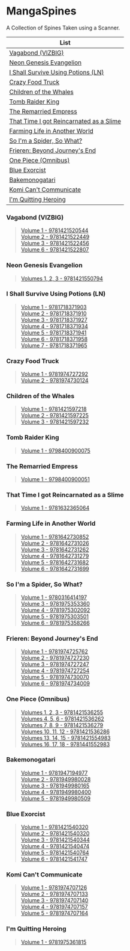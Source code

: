 # MangaSpines
A Collection of Spines Taken using a Scanner.


| List | 
| --- | 
| [Vagabond (VIZBIG)](https://github.com/SamJones04/MangaSpines#vagabond-vizbig) | 
| [Neon Genesis Evangelion](https://github.com/SamJones04/MangaSpines#neon-genesis-evangelion) | 
| [I Shall Survive Using Potions (LN)](https://github.com/SamJones04/MangaSpines#i-shall-survive-using-potions-ln) | 
| [Crazy Food Truck](https://github.com/SamJones04/MangaSpines#crazy-food-truck) | 
| [Children of the Whales](https://github.com/SamJones04/MangaSpines#children-of-the-whales) | 
| [Tomb Raider King](https://github.com/SamJones04/MangaSpines#tomb-raider-king) | 
| [The Remarried Empress](https://github.com/SamJones04/MangaSpines#the-remarried-empress) | 
| [That Time I got Reincarnated as a Slime](https://github.com/SamJones04/MangaSpines#that-time-i-got-reincarnated-as-a-slime) | 
| [Farming Life in Another World](https://github.com/SamJones04/MangaSpines#farming-life-in-another-world) | 
| [So I'm a Spider, So What?](https://github.com/SamJones04/MangaSpines/blob/main/README.md#so-im-a-spider-so-what) | 
| [Frieren: Beyond Journey's End](https://github.com/SamJones04/MangaSpines#frieren-beyond-journeys-end) | 
| [One Piece (Omnibus)](https://github.com/SamJones04/MangaSpines#one-piece-omnibus) | 
| [Blue Exorcist](https://github.com/SamJones04/MangaSpines/blob/main/README.md#blue-exorcist) |
| [Bakemonogatari](https://github.com/SamJones04/MangaSpines/blob/main/README.md#bakemonogatari) |
| [Komi Can't Communicate](https://github.com/SamJones04/MangaSpines/blob/main/README.md#komi-cant-communicate) |
| [I'm Quitting Heroing](https://github.com/SamJones04/MangaSpines/blob/main/README.md#im-quitting-heroing) |


### Vagabond (VIZBIG)
> [Volume 1 - 9781421520544](https://github.com/SamJones04/MangaSpines/blob/main/images/Vagabond%20-%201%20-%209781421520544.jpg)<br>
> [Volume 2 - 9781421522449](https://github.com/SamJones04/MangaSpines/blob/main/images/Vagabond%20-%202%20-%209781421522449.jpg)<br>
> [Volume 3 - 9781421522456](https://github.com/SamJones04/MangaSpines/blob/main/images/Vagabond%20-%203%20-%209781421522456.jpg)<br>
> [Volume 6 - 9781421522807](https://github.com/SamJones04/MangaSpines/blob/main/images/Vagabond%20-%206%20-%209781421522807.jpg)<br>

### Neon Genesis Evangelion
> [Volumes 1, 2, 3 - 9781421550794](https://github.com/SamJones04/MangaSpines/blob/main/images/Neon%20Genesis%20Evangelion%20-%201%2C2%2C3%20-%209781421550794.jpg)<br>

### I Shall Survive Using Potions (LN)
> [Volume 1 - 9781718371903](https://github.com/SamJones04/MangaSpines/blob/main/images/Survive%20Using%20Potions%20-%201%20-%209781718371903.jpg)<br>
> [Volume 2 - 9781718371910](https://github.com/SamJones04/MangaSpines/blob/main/images/Survive%20Using%20Potions%20-%202%20-%209781718371910.jpg)<br>
> [Volume 3 - 9781718371927](https://github.com/SamJones04/MangaSpines/blob/main/images/Survive%20Using%20Potions%20-%203%20-%209781718371927.jpg)<br>
> [Volume 4 - 9781718371934](https://github.com/SamJones04/MangaSpines/blob/main/images/Survive%20Using%20Potions%20-%204%20-%209781718371934.jpg)<br>
> [Volume 5 - 9781718371941](https://github.com/SamJones04/MangaSpines/blob/main/images/Survive%20Using%20Potions%20-%205%20-%209781718371941.jpg)<br>
> [Volume 6 - 9781718371958](https://github.com/SamJones04/MangaSpines/blob/main/images/Survive%20Using%20Potions%20-%206%20-%209781718371958.jpg)<br>
> [Volume 7 - 9781718371965](https://github.com/SamJones04/MangaSpines/blob/main/images/Survive%20Using%20Potions%20-%207%20-%209781718371965.jpg)<br>

### Crazy Food Truck
> [Volume 1 - 9781974727292](https://github.com/SamJones04/MangaSpines/blob/main/images/Crazy%20Food%20Truck%20-%201%20-%209781974727292.jpg)<br>
> [Volume 2 - 9781974730124](https://github.com/SamJones04/MangaSpines/blob/main/images/Crazy%20Food%20Truck%20-%202%20-%209781974730124.jpg)<br>

### Children of the Whales
> [Volume 1 - 9781421597218](https://github.com/SamJones04/MangaSpines/blob/main/images/Children%20of%20the%20Whales%20-%201%20-%209781421597218.jpg)<br>
> [Volume 2 - 9781421597225](https://github.com/SamJones04/MangaSpines/blob/main/images/Children%20of%20the%20Whales%20-%202%20-%209781421597225.jpg)<br>
> [Volume 3 - 9781421597232](https://github.com/SamJones04/MangaSpines/blob/main/images/Children%20of%20the%20Whales%20-%203%20-%209781421597232.jpg)<br>

### Tomb Raider King
> [Volume 1 - 9798400900075](https://github.com/SamJones04/MangaSpines/blob/main/images/Tomb%20Raider%20King%20-%201%20-%209798400900075.jpg)<br>

### The Remarried Empress
> [Volume 1 - 9798400900051](https://github.com/SamJones04/MangaSpines/blob/main/images/The%20Remarried%20Empress%20-%201%20-%209798400900051.jpg)<br>

### That Time I got Reincarnated as a Slime
> [Volume 1 - 9781632365064](https://github.com/SamJones04/MangaSpines/blob/main/images/Reincarnated%20as%20a%20Slime%20-%201%20-%209781632365064.jpg)<br>

### Farming Life in Another World 
> [Volume 1 - 9781642730852](https://github.com/SamJones04/MangaSpines/blob/main/images/Farming%20Life%20-%201%20-%209781642730852.jpg)<br>
> [Volume 2 - 9781642731026](https://github.com/SamJones04/MangaSpines/blob/main/images/Farming%20Life%20-%202%20-%209781642731026.jpg)<br>
> [Volume 3 - 9781642731262](https://github.com/SamJones04/MangaSpines/blob/main/images/Farming%20Life%20-%203%20-%209781642731262.jpg)<br>
> [Volume 4 - 9781642731279](https://github.com/SamJones04/MangaSpines/blob/main/images/Farming%20Life%20-%204%20-%209781642731279.jpg)<br>
> [Volume 5 - 9781642731682](https://github.com/SamJones04/MangaSpines/blob/main/images/Farming%20Life%20-%205%20-%209781642731682.jpg)<br>
> [Volume 6 - 9781642731699](https://github.com/SamJones04/MangaSpines/blob/main/images/Farming%20Life%20-%206%20-%209781642731699.jpg)<br>

### So I'm a Spider, So What?
> [Volume 1 - 9780316414197](https://github.com/SamJones04/MangaSpines/blob/main/images/So%20I'm%20a%20Spider%20-%201%20-%209780316414197.jpg)<br>
> [Volume 3 - 9781975353360](https://github.com/SamJones04/MangaSpines/blob/main/images/So%20I'm%20a%20Spider%20-%203%20-%209781975353360.jpg)<br>
> [Volume 4 - 9781975302092](https://github.com/SamJones04/MangaSpines/blob/main/images/So%20I'm%20a%20Spider%20-%204%20-%209781975302092.jpg)<br>
> [Volume 5 - 9781975303501](https://github.com/SamJones04/MangaSpines/blob/main/images/So%20I'm%20a%20Spider%20-%205%20-%209781975303501.jpg)<br>
> [Volume 6 - 9781975358266](https://github.com/SamJones04/MangaSpines/blob/main/images/So%20I'm%20a%20Spider%20-%206%20-%209781975358266.jpg)<br>

### Frieren: Beyond Journey's End
> [Volume 1 - 9781974725762](https://github.com/SamJones04/MangaSpines/blob/main/images/Frieren%20-%201%20-%209781974725762.jpg)<br>
> [Volume 2 - 9781974727230](https://github.com/SamJones04/MangaSpines/blob/main/images/Frieren%20-%202%20-%209781974727230.jpg)<br>
> [Volume 3 - 9781974727247](https://github.com/SamJones04/MangaSpines/blob/main/images/Frieren%20-%203%20-%209781974727247.jpg)<br>
> [Volume 4 - 9781974727254](https://github.com/SamJones04/MangaSpines/blob/main/images/Frieren%20-%204%20-%209781974727254.jpg)<br>
> [Volume 5 - 9781974730070](https://github.com/SamJones04/MangaSpines/blob/main/images/Frieren%20-%205%20-%209781974730070.jpg)<br>
> [Volume 6 - 9781974734009](https://github.com/SamJones04/MangaSpines/blob/main/images/Frieren%20-%206%20-%209781974734009.jpg)<br>

### One Piece (Omnibus)
> [Volumes 1, 2, 3 - 9781421536255](https://github.com/SamJones04/MangaSpines/blob/main/images/One%20Piece%20-%201%2C%202%2C%203%20-%209781421536255.jpg)<br>
> [Volumes 4, 5, 6 - 9781421536262](https://github.com/SamJones04/MangaSpines/blob/main/images/One%20Piece%20-%204%2C%205%2C%206%20-%209781421536262.jpg)<br>
> [Volumes 7, 8, 9 - 9781421536279](https://github.com/SamJones04/MangaSpines/blob/main/images/One%20Piece%20-%207%2C%208%2C%209%20-%209781421536279.jpg)<br>
> [Volumes 10, 11, 12 - 9781421536286](https://github.com/SamJones04/MangaSpines/blob/main/images/One%20Piece%20-%2010%2C%2011%2C%2012%20-%209781421536286.jpg)<br>
> [Volumes 13, 14, 15 - 9781421554983](https://github.com/SamJones04/MangaSpines/blob/main/images/One%20Piece%20-%2013%2C%2014%2C%2015%20-%209781421554983.jpg)<br>
> [Volumes 16, 17, 18 - 9781441552983](https://github.com/SamJones04/MangaSpines/blob/main/images/One%20Piece%20-%2016%2C%2017%2C%2018%20-%209781441552983.jpg)<br>

### Bakemonogatari
> [Volume 1 - 9781947194977](https://github.com/SamJones04/MangaSpines/blob/main/images/Bakemonogatari%20-%201%20-%209781947194977.jpg)<br>
> [Volume 2 - 9781949980028](https://github.com/SamJones04/MangaSpines/blob/main/images/Bakemonogatari%20-%202%20-%209781949980028.jpg)<br>
> [Volume 3 - 9781949980165](https://github.com/SamJones04/MangaSpines/blob/main/images/Bakemonogatari%20-%203%20-%209781949980165.jpg)<br>
> [Volume 4 - 9781949980400](https://github.com/SamJones04/MangaSpines/blob/main/images/Bakemonogatari%20-%204%20-%209781949980400.jpg)<br>
> [Volume 5 - 9781949980509](https://github.com/SamJones04/MangaSpines/blob/main/images/Bakemonogatari%20-%205%20-%209781949980509.jpg)<br>

### Blue Exorcist
> [Volume 1 - 9781421540320](https://github.com/SamJones04/MangaSpines/blob/main/images/Blue%20Exorcist%20-%201%20-%209781421540320.jpg)<br>
> [Volume 2 - 9781421540320](https://github.com/SamJones04/MangaSpines/blob/main/images/Blue%20Exorcist%20-%202%20-%209781421540320.jpg)<br>
> [Volume 3 - 9781421540344](https://github.com/SamJones04/MangaSpines/blob/main/images/Blue%20Exorcist%20-%203%20-%209781421540344.jpg)<br>
> [Volume 4 - 9781421540474](https://github.com/SamJones04/MangaSpines/blob/main/images/Blue%20Exorcist%20-%204%20-%209781421540474.jpg)<br>
> [Volume 5 - 9781421540764](https://github.com/SamJones04/MangaSpines/blob/main/images/Blue%20Exorcist%20-%205%20-%209781421540764.jpg)<br>
> [Volume 6 - 9781421541747](https://github.com/SamJones04/MangaSpines/blob/main/images/Blue%20Exorcist%20-%206%20-%209781421541747.jpg)<br>

### Komi Can't Communicate
> [Volume 1 - 9781974707126](https://github.com/SamJones04/MangaSpines/blob/main/images/Komi%20Can't%20Communicate%20-%201%20-%209781974707126.jpg)<br>
> [Volume 2 - 9781974707133](https://github.com/SamJones04/MangaSpines/blob/main/images/Komi%20Can't%20Communicate%20-%202%20-%209781974707133.jpg)<br>
> [Volume 3 - 9781974707140](https://github.com/SamJones04/MangaSpines/blob/main/images/Komi%20Can't%20Communicate%20-%203%20-%209781974707140.jpg)<br>
> [Volume 4 - 9781974707157](https://github.com/SamJones04/MangaSpines/blob/main/images/Komi%20Can't%20Communicate%20-%204%20-%209781974707157.jpg)<br>
> [Volume 5 - 9781974707164](https://github.com/SamJones04/MangaSpines/blob/main/images/Komi%20Can't%20Communicate%20-%205%20-%209781974707164.jpg)<br>

### I'm Quitting Heroing
> [Volume 1 - 9781975361815](https://github.com/SamJones04/MangaSpines/blob/main/images/Quitting%20Heroing%20-%201%20-%209781975361815.jpg)<br>
